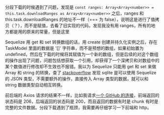 分段下载的时候遇到了问题，发现是 `const ranges: Array<Array<number>> = this.task.downloadRanges as Array<Array<number>>` 之后，ranges 和 this.task.downloadRanges 的地址不一样（=== 为 false），说明这是进行了值拷贝（？），而不是赋值，去看了旧实现的代码，发现我没有用 ranges，所有的地方都是用的原来的常量，但是这里

Sequelize 用 get 和 set 转换数组的话，用 create 创建并持久化实例之后，存在 TaskModel 里面的数据是 '[]' 字符串，而不是预想的数组，如果初始置为 undefined，然后在下载的时候将其赋值为一个新的数组，但是后续的对这个数组的操作出现了问题，问题包括想获取一个引用，却获得了一个深拷贝和对数组中的某个数值进行修改却不生效也不报错。我以为 Sequelize 只能用 get 和 set 来做 Array 和 string 的转换，查了 [stackoverflow](https://stackoverflow.com/questions/41860792/how-can-i-have-a-datatype-of-array-in-mysql-sequelize-instance) 发现 sqlite 是可以使用 Sequelize 的 JSON 类型，不需要额外的操作，直接传入 Array 类型的数据，就可以和 string 数据类型自动相互转换。

前后端的 Axios 请求的结果不一样，比如我请求[一个 GitHub 的连接](https://github.com/demopark/electron-api-demos-Zh_CN/archive/refs/heads/master.zip)，前端返回的状态码是 206，后端返回的状态码是 200，而且返回的数据有时是 chunk 有时是完整的文件数据。分段下载遇到了瓶颈，我需要再仔细学习一下前端和 http。